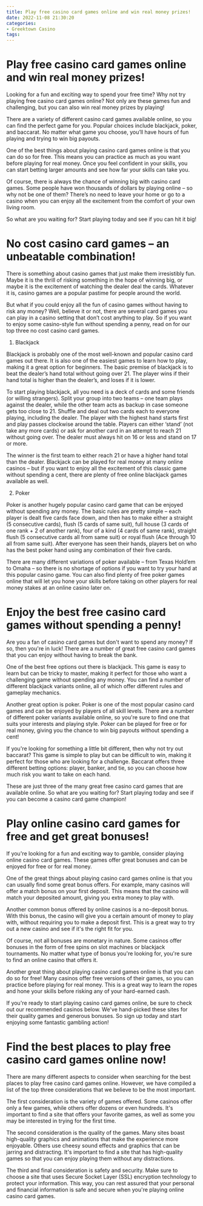 ```yaml
---
title: Play free casino card games online and win real money prizes!
date: 2022-11-08 21:30:20
categories:
- Greektown Casino
tags:
---
```



#  Play free casino card games online and win real money prizes!

Looking for a fun and exciting way to spend your free time? Why not try playing free casino card games online? Not only are these games fun and challenging, but you can also win real money prizes by playing!

There are a variety of different casino card games available online, so you can find the perfect game for you. Popular choices include blackjack, poker, and baccarat. No matter what game you choose, you’ll have hours of fun playing and trying to win big payouts.

One of the best things about playing casino card games online is that you can do so for free. This means you can practice as much as you want before playing for real money. Once you feel confident in your skills, you can start betting larger amounts and see how far your skills can take you.

Of course, there is always the chance of winning big with casino card games. Some people have won thousands of dollars by playing online – so why not be one of them? There’s no need to leave your home or go to a casino when you can enjoy all the excitement from the comfort of your own living room.

So what are you waiting for? Start playing today and see if you can hit it big!

#  No cost casino card games – an unbeatable combination!

There is something about casino games that just make them irresistibly fun. Maybe it is the thrill of risking something in the hope of winning big, or maybe it is the excitement of watching the dealer deal the cards. Whatever it is, casino games are a popular pastime for people around the world.

But what if you could enjoy all the fun of casino games without having to risk any money? Well, believe it or not, there are several card games you can play in a casino setting that don’t cost anything to play. So if you want to enjoy some casino-style fun without spending a penny, read on for our top three no cost casino card games.

1) Blackjack

Blackjack is probably one of the most well-known and popular casino card games out there. It is also one of the easiest games to learn how to play, making it a great option for beginners. The basic premise of blackjack is to beat the dealer’s hand total without going over 21. The player wins if their hand total is higher than the dealer’s, and loses if it is lower.

To start playing blackjack, all you need is a deck of cards and some friends (or willing strangers). Split your group into two teams – one team plays against the dealer, while the other team acts as backup in case someone gets too close to 21. Shuffle and deal out two cards each to everyone playing, including the dealer. The player with the highest hand starts first and play passes clockwise around the table. Players can either ‘stand’ (not take any more cards) or ask for another card in an attempt to reach 21 without going over. The dealer must always hit on 16 or less and stand on 17 or more.

The winner is the first team to either reach 21 or have a higher hand total than the dealer. Blackjack can be played for real money at many online casinos – but if you want to enjoy all the excitement of this classic game without spending a cent, there are plenty of free online blackjack games available as well.

2) Poker

Poker is another hugely popular casino card game that can be enjoyed without spending any money. The basic rules are pretty simple – each player is dealt five cards face down, and then has to make either a straight (5 consecutive cards), flush (5 cards of same suit), full house (3 cards of one rank + 2 of another rank), four of a kind (4 cards of same rank), straight flush (5 consecutive cards all from same suit) or royal flush (Ace through 10 all from same suit). After everyone has seen their hands, players bet on who has the best poker hand using any combination of their five cards.

There are many different variations of poker available – from Texas Hold’em to Omaha – so there is no shortage of options if you want to try your hand at this popular casino game. You can also find plenty of free poker games online that will let you hone your skills before taking on other players for real money stakes at an online casino later on.

#  Enjoy the best free casino card games without spending a penny!

Are you a fan of casino card games but don't want to spend any money? If so, then you're in luck! There are a number of great free casino card games that you can enjoy without having to break the bank.

One of the best free options out there is blackjack. This game is easy to learn but can be tricky to master, making it perfect for those who want a challenging game without spending any money. You can find a number of different blackjack variants online, all of which offer different rules and gameplay mechanics.

Another great option is poker. Poker is one of the most popular casino card games and can be enjoyed by players of all skill levels. There are a number of different poker variants available online, so you're sure to find one that suits your interests and playing style. Poker can be played for free or for real money, giving you the chance to win big payouts without spending a cent!

If you're looking for something a little bit different, then why not try out baccarat? This game is simple to play but can be difficult to win, making it perfect for those who are looking for a challenge. Baccarat offers three different betting options: player, banker, and tie, so you can choose how much risk you want to take on each hand.

These are just three of the many great free casino card games that are available online. So what are you waiting for? Start playing today and see if you can become a casino card game champion!

#  Play online casino card games for free and get great bonuses!

If you're looking for a fun and exciting way to gamble, consider playing online casino card games. These games offer great bonuses and can be enjoyed for free or for real money.

One of the great things about playing casino card games online is that you can usually find some great bonus offers. For example, many casinos will offer a match bonus on your first deposit. This means that the casino will match your deposited amount, giving you extra money to play with.

Another common bonus offered by online casinos is a no-deposit bonus. With this bonus, the casino will give you a certain amount of money to play with, without requiring you to make a deposit first. This is a great way to try out a new casino and see if it's the right fit for you.

Of course, not all bonuses are monetary in nature. Some casinos offer bonuses in the form of free spins on slot machines or blackjack tournaments. No matter what type of bonus you're looking for, you're sure to find an online casino that offers it.

Another great thing about playing casino card games online is that you can do so for free! Many casinos offer free versions of their games, so you can practice before playing for real money. This is a great way to learn the ropes and hone your skills before risking any of your hard-earned cash.

If you're ready to start playing casino card games online, be sure to check out our recommended casinos below. We've hand-picked these sites for their quality games and generous bonuses. So sign up today and start enjoying some fantastic gambling action!

#  Find the best places to play free casino card games online now!

There are many different aspects to consider when searching for the best places to play free casino card games online. 
However, we have compiled a list of the top three considerations that we believe to be the most important.

The first consideration is the variety of games offered. Some casinos offer only a few games, while others offer dozens or even hundreds. It's important to find a site that offers your favorite games, as well as some you may be interested in trying for the first time.

The second consideration is the quality of the games. Many sites boast high-quality graphics and animations that make the experience more enjoyable. Others use cheesy sound effects and graphics that can be jarring and distracting. It's important to find a site that has high-quality games so that you can enjoy playing them without any distractions.

The third and final consideration is safety and security. Make sure to choose a site that uses Secure Socket Layer (SSL) encryption technology to protect your information. This way, you can rest assured that your personal and financial information is safe and secure when you're playing online casino card games.